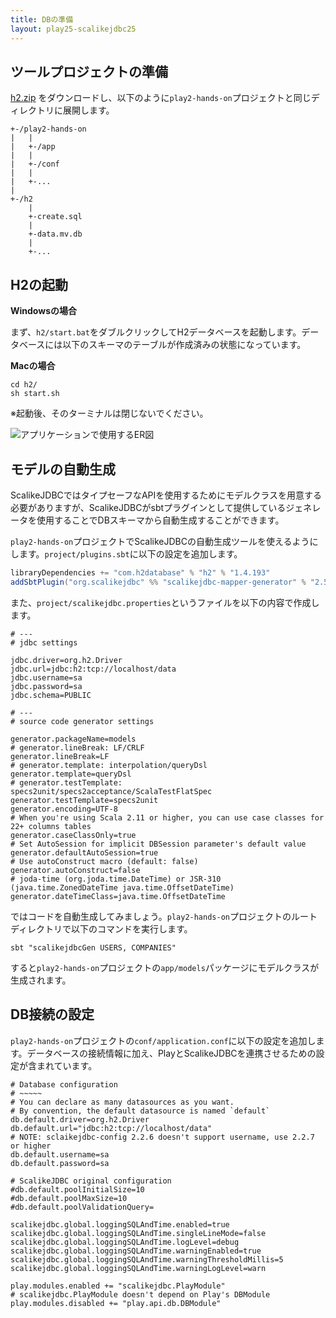 ```yaml
---
title: DBの準備
layout: play25-scalikejdbc25
---
```


## ツールプロジェクトの準備

[h2.zip](../downloads/h2.zip) をダウンロードし、以下のように`play2-hands-on`プロジェクトと同じディレクトリに展開します。

```
+-/play2-hands-on
|   |
|   +-/app
|   |
|   +-/conf
|   |
|   +-...
|
+-/h2
    |
    +-create.sql
    |
    +-data.mv.db
    |
    +-...
```

## H2の起動

**Windowsの場合**

まず、`h2/start.bat`をダブルクリックしてH2データベースを起動します。データベースには以下のスキーマのテーブルが作成済みの状態になっています。

**Macの場合**

```
cd h2/
sh start.sh
```
※起動後、そのターミナルは閉じないでください。

![アプリケーションで使用するER図](../images/play2.5-scalikejdbc2.5/er_diagram.png)

## モデルの自動生成

ScalikeJDBCではタイプセーフなAPIを使用するためにモデルクラスを用意する必要がありますが、ScalikeJDBCがsbtプラグインとして提供しているジェネレータを使用することでDBスキーマから自動生成することができます。

`play2-hands-on`プロジェクトでScalikeJDBCの自動生成ツールを使えるようにします。`project/plugins.sbt`に以下の設定を追加します。

```scala
libraryDependencies += "com.h2database" % "h2" % "1.4.193"
addSbtPlugin("org.scalikejdbc" %% "scalikejdbc-mapper-generator" % "2.5.1")
```

また、`project/scalikejdbc.properties`というファイルを以下の内容で作成します。

```properties
# ---
# jdbc settings

jdbc.driver=org.h2.Driver
jdbc.url=jdbc:h2:tcp://localhost/data
jdbc.username=sa
jdbc.password=sa
jdbc.schema=PUBLIC

# ---
# source code generator settings

generator.packageName=models
# generator.lineBreak: LF/CRLF
generator.lineBreak=LF
# generator.template: interpolation/queryDsl
generator.template=queryDsl
# generator.testTemplate: specs2unit/specs2acceptance/ScalaTestFlatSpec
generator.testTemplate=specs2unit
generator.encoding=UTF-8
# When you're using Scala 2.11 or higher, you can use case classes for 22+ columns tables
generator.caseClassOnly=true
# Set AutoSession for implicit DBSession parameter's default value
generator.defaultAutoSession=true
# Use autoConstruct macro (default: false)
generator.autoConstruct=false
# joda-time (org.joda.time.DateTime) or JSR-310 (java.time.ZonedDateTime java.time.OffsetDateTime)
generator.dateTimeClass=java.time.OffsetDateTime
```

ではコードを自動生成してみましょう。`play2-hands-on`プロジェクトのルートディレクトリで以下のコマンドを実行します。

```
sbt "scalikejdbcGen USERS, COMPANIES"
```

すると`play2-hands-on`プロジェクトの`app/models`パッケージにモデルクラスが生成されます。

## DB接続の設定

`play2-hands-on`プロジェクトの`conf/application.conf`に以下の設定を追加します。データベースの接続情報に加え、PlayとScalikeJDBCを連携させるための設定が含まれています。

```properties
# Database configuration
# ~~~~~
# You can declare as many datasources as you want.
# By convention, the default datasource is named `default`
db.default.driver=org.h2.Driver
db.default.url="jdbc:h2:tcp://localhost/data"
# NOTE: sclaikejdbc-config 2.2.6 doesn't support username, use 2.2.7 or higher
db.default.username=sa
db.default.password=sa

# ScalikeJDBC original configuration
#db.default.poolInitialSize=10
#db.default.poolMaxSize=10
#db.default.poolValidationQuery=

scalikejdbc.global.loggingSQLAndTime.enabled=true
scalikejdbc.global.loggingSQLAndTime.singleLineMode=false
scalikejdbc.global.loggingSQLAndTime.logLevel=debug
scalikejdbc.global.loggingSQLAndTime.warningEnabled=true
scalikejdbc.global.loggingSQLAndTime.warningThresholdMillis=5
scalikejdbc.global.loggingSQLAndTime.warningLogLevel=warn

play.modules.enabled += "scalikejdbc.PlayModule"
# scalikejdbc.PlayModule doesn't depend on Play's DBModule
play.modules.disabled += "play.api.db.DBModule"
```
